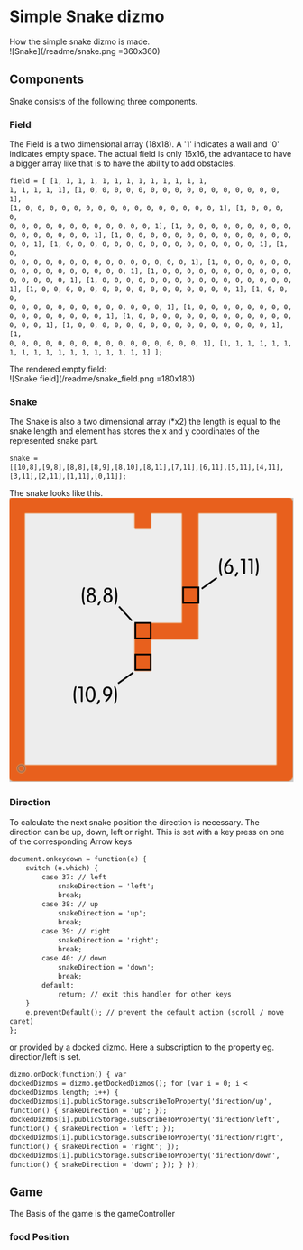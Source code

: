 Simple Snake dizmo
==================

How the simple snake dizmo is made.  
![Snake](/readme/snake.png =360x360)

## Components
Snake consists of the following three components. 

### Field
The Field is a two dimensional array (18x18). A '1' indicates a wall and '0' indicates empty space. The actual field is only 16x16, the advantace to have a bigger array like that is to have the ability to add obstacles. 
<code><pre>field = [
		[1, 1, 1, 1, 1, 1, 1, 1, 1, 1, 1, 1, 1, 1, 1, 1, 1, 1],
        [1, 0, 0, 0, 0, 0, 0, 0, 0, 0, 0, 0, 0, 0, 0, 0, 0, 1],
        [1, 0, 0, 0, 0, 0, 0, 0, 0, 0, 0, 0, 0, 0, 0, 0, 0, 1],
        [1, 0, 0, 0, 0, 0, 0, 0, 0, 0, 0, 0, 0, 0, 0, 0, 0, 1],
        [1, 0, 0, 0, 0, 0, 0, 0, 0, 0, 0, 0, 0, 0, 0, 0, 0, 1],
        [1, 0, 0, 0, 0, 0, 0, 0, 0, 0, 0, 0, 0, 0, 0, 0, 0, 1],
        [1, 0, 0, 0, 0, 0, 0, 0, 0, 0, 0, 0, 0, 0, 0, 0, 0, 1],
        [1, 0, 0, 0, 0, 0, 0, 0, 0, 0, 0, 0, 0, 0, 0, 0, 0, 1],
        [1, 0, 0, 0, 0, 0, 0, 0, 0, 0, 0, 0, 0, 0, 0, 0, 0, 1],
        [1, 0, 0, 0, 0, 0, 0, 0, 0, 0, 0, 0, 0, 0, 0, 0, 0, 1],
        [1, 0, 0, 0, 0, 0, 0, 0, 0, 0, 0, 0, 0, 0, 0, 0, 0, 1],
        [1, 0, 0, 0, 0, 0, 0, 0, 0, 0, 0, 0, 0, 0, 0, 0, 0, 1],
        [1, 0, 0, 0, 0, 0, 0, 0, 0, 0, 0, 0, 0, 0, 0, 0, 0, 1],
        [1, 0, 0, 0, 0, 0, 0, 0, 0, 0, 0, 0, 0, 0, 0, 0, 0, 1],
        [1, 0, 0, 0, 0, 0, 0, 0, 0, 0, 0, 0, 0, 0, 0, 0, 0, 1],
        [1, 0, 0, 0, 0, 0, 0, 0, 0, 0, 0, 0, 0, 0, 0, 0, 0, 1],
        [1, 0, 0, 0, 0, 0, 0, 0, 0, 0, 0, 0, 0, 0, 0, 0, 0, 1],
        [1, 1, 1, 1, 1, 1, 1, 1, 1, 1, 1, 1, 1, 1, 1, 1, 1, 1]
    ];
</code></pre>
    
The rendered empty field:  
  ![Snake field](/readme/snake_field.png =180x180)
  

### Snake
The Snake is also a two dimensional array (*x2) the length is equal to the snake length and element has stores the x and y coordinates of the represented snake part.
<code><pre>snake = [[10,8],[9,8],[8,8],[8,9],[8,10],[8,11],[7,11],[6,11],[5,11],[4,11],[3,11],[2,11],[1,11],[0,11]];
</code></pre>

The snake looks like this.  
  ![Snake](/readme/snake_snake.png)  
  
### Direction
To calculate the next snake position the direction is necessary. 
The direction can be up, down, left or right. This is set with a key press on one of the corresponding Arrow keys
<pre><code>document.onkeydown = function(e) {  
    switch (e.which) {  
        case 37: // left  
            snakeDirection = 'left';  
            break;  
        case 38: // up  
            snakeDirection = 'up';  
            break;  
        case 39: // right  
            snakeDirection = 'right';  
            break;  
        case 40: // down  
            snakeDirection = 'down';  
            break;  
        default:  
            return; // exit this handler for other keys  
    }
    e.preventDefault(); // prevent the default action (scroll / move   caret)  
};  
</code></pre>
or provided by a docked dizmo. Here a subscription to the property eg. direction/left is set. 
<code><pre>dizmo.onDock(function() {
        var dockedDizmos = dizmo.getDockedDizmos();
        for (var i = 0; i < dockedDizmos.length; i++) {
            dockedDizmos[i].publicStorage.subscribeToProperty('direction/up', function() {
                snakeDirection = 'up';
            });
            dockedDizmos[i].publicStorage.subscribeToProperty('direction/left', function() {
                snakeDirection = 'left';
            });
            dockedDizmos[i].publicStorage.subscribeToProperty('direction/right', function() {
                snakeDirection = 'right';
            });
            dockedDizmos[i].publicStorage.subscribeToProperty('direction/down', function() {
                snakeDirection = 'down';
            });
        }
    });
</code></pre>

## Game 
The Basis of the game is the gameController

### food Position
